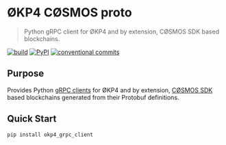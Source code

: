 # ØKP4 CØSMOS proto

> Python gRPC client for ØKP4 and by extension, CØSMOS SDK based blockchains.

[![build](https://github.com/okp4/okp4-cosmos-proto/actions/workflows/build.yml/badge.svg)](https://github.com/okp4/okp4-cosmos-proto/actions/workflows/build.yml)
[![PyPI](https://img.shields.io/pypi/v/okp4-grpc-client)](https://pypi.org/project/okp4-grpc-client/)
[![conventional commits](https://img.shields.io/badge/Conventional%20Commits-1.0.0-yellow.svg)](https://conventionalcommits.org)

## Purpose

Provides Python [gRPC clients](https://grpc.io/docs/languages/python/quickstart/) for ØKP4 and by extension, [CØSMOS SDK](https://docs.cosmos.network) based blockchains generated from their Protobuf definitions.

## Quick Start

```sh
pip install okp4_grpc_client
```
